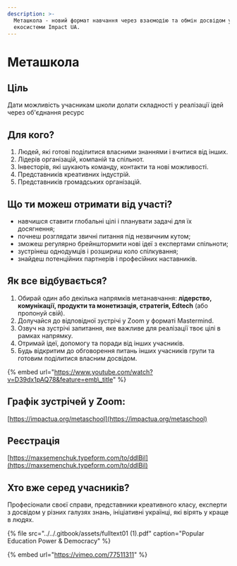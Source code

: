 ```yaml
---
description: >-
  Меташкола - новий формат навчання через взаємодію та обмін досвідом учасників
  екосистеми Impact UA.
---
```


# Меташкола

## Ціль 

Дати можливість учасникам школи долати складності у реалізації ідей через об'єднання ресурс

## **Для кого?**

1. Людей, які готові поділитися власними знаннями і вчитися від інших.
2. Лідерів організацій, компаній та спільнот.
3. Інвесторів, які шукають команду, контакти та нові можливості.
4. Представників креативних індустрій.
5. Представників громадських організацій.

## **Що ти можеш отримати від участі?**

* навчишся ставити глобальні цілі і планувати задачі для їх досягнення;
* почнеш розглядати звичні питання під незвичним кутом;
* зможеш регулярно брейнштормити нові ідеї з експертами спільноти;
* зустрінеш однодумців і розшириш коло спілкування;
* знайдеш потенційних партнерів і професійних наставників.

## **Як все відбувається?**

1. Обирай один або декілька напрямків метанавчання: **лідерство, комунікації, продукти та монетизація, стратегія, Edtech** \(або пропонуй свій\).
2. Долучайся до відповідної зустрічі у Zoom у форматі Mastermind.
3. Озвуч на зустрічі запитання, яке важливе для реалізації твоє цілі в рамках напрямку.
4. Отримай ідеї, допомогу та поради від інших учасників.
5. Будь відкритим до обговорення питань інших учасників групи та готовим поділитися власним досвідом.

{% embed url="https://www.youtube.com/watch?v=D39dx1pAQ78&feature=emb\_title" %}

## **Графік зустрічей у Zoom:**

[https://impactua.org/metaschool](https://impactua.org/metaschool)

## Реєстрація

[https://maxsemenchuk.typeform.com/to/ddlBil](https://maxsemenchuk.typeform.com/to/ddlBil)

## **Хто вже серед учасників?**

Професіонали своєї справи, представники креативного класу, експерти з досвідом у різних галузях знань, ініціативні українці, які вірять у краще в людях.

{% file src="../../.gitbook/assets/fulltext01 \(1\).pdf" caption="Popular Education Power & Democracy" %}

{% embed url="https://vimeo.com/77511311" %}

